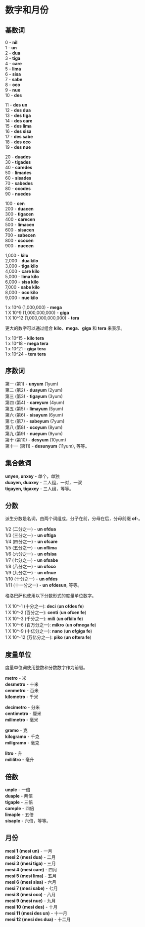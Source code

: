 <h1>数字和月份</h1>
<p>
</p>
<h2>基数词</h2>
<p>0 - <strong>nil</strong><br /> 1 - <strong>un</strong><br /> 2 - <strong>dua</strong><br /> 3 -
	<strong>tiga</strong><br /> 4 - <strong>care</strong><br /> 5 - <strong>lima</strong><br /> 6 -
	<strong>sisa</strong><br /> 7 - <strong>sabe</strong><br /> 8 - <strong>oco</strong><br /> 9 -
	<strong>nue</strong><br /> 10 - <strong>des</strong></p>
<p>11 - <strong>des un</strong><br /> 12 - <strong>des dua</strong><br /> 13 - <strong>des tiga</strong><br /> 14 -
	<strong>des care</strong><br /> 15 - <strong>des lima</strong><br /> 16 - <strong>des sisa</strong><br /> 17 -
	<strong>des sabe</strong><br /> 18 - <strong>des oco</strong><br /> 19 - <strong>des nue</strong></p>
<p>20 - <strong>duades</strong><br /> 30 - <strong>tigades</strong><br /> 40 - <strong>caredes</strong><br /> 50 -
	<strong>limades</strong><br /> 60 - <strong>sisades</strong><br /> 70 - <strong>sabedes</strong><br /> 80 -
	<strong>ocodes</strong><br /> 90 - <strong>nuedes</strong></p>
<p>100 - <strong>cen</strong><br /> 200 - <strong>duacen</strong><br /> 300 - <strong>tigacen</strong><br /> 400 -
	<strong>carecen</strong><br /> 500 - <strong>limacen</strong><br /> 600 - <strong>sisacen</strong><br /> 700 -
	<strong>sabecen</strong><br /> 800 - <strong>ococen</strong><br /> 900 - <strong>nuecen</strong></p>
<p>1,000 - <strong>kilo</strong><br /> 2,000 - <strong>dua kilo</strong><br /> 3,000 - <strong>tiga kilo</strong><br />
	4,000 - <strong>care kilo</strong><br /> 5,000 - <strong>lima kilo</strong><br /> 6,000 - <strong>sisa
		kilo</strong><br /> 7,000 - <strong>sabe kilo</strong><br /> 8,000 - <strong>oco kilo</strong><br /> 9,000 -
	<strong>nue kilo</strong></p>
<p>1 x 10^6 (1,000,000) - <strong>mega</strong><br /> 1 X 10^9 (1,000,000,000) - <strong>giga</strong><br /> 1 X 10^12
	(1,000,000,000,000) - <strong>tera</strong> </p>
<p>更大的数字可以通过组合 <strong>kilo</strong>、<strong>mega</strong>、<strong>giga</strong> 和 <strong>tera</strong> 来表示。</p>
<p>1 x 10^15 - <strong>kilo tera</strong><br /> 1 x 10^18 - <strong>mega tera</strong><br /> 1 x 10^21 - <strong>giga
		tera</strong><br /> 1 x 10^24 - <strong>tera tera</strong> </p>
<h2>序数词</h2>
<p>第一 (第1) - <strong>unyum</strong> (1yum)<br /> 第二 (第2) - <strong>duayum</strong> (2yum)<br /> 第三 (第3) -
	<strong>tigayum</strong> (3yum)<br /> 第四 (第4) - <strong>careyum</strong> (4yum)<br /> 第五 (第5) -
	<strong>limayum</strong> (5yum)<br /> 第六 (第6) - <strong>sisayum</strong> (6yum)<br /> 第七 (第7) -
	<strong>sabeyum</strong> (7yum)<br /> 第八 (第8) - <strong>ocoyum</strong> (8yum)<br /> 第九 (第9) -
	<strong>nueyum</strong> (9yum)<br /> 第十 (第10) - <strong>desyum</strong> (10yum)<br /> 第十一 (第11) -
	<strong>desunyum</strong> (11yum), 等等。</p>
<h2>集合数词</h2>
<p><strong>unyen, unxey</strong> - 单个，单独<br />
	<strong>duayen, duaxey</strong> - 二人组，一对，一双<br />
	<strong>tigayen, tigaxey</strong> - 三人组，等等。
</p>
<h2>分数</h2>
<p>派生分数是名词，由两个词组成，分子在前，分母在后，分母前缀 <strong>of-</strong>。</p>
<p>1/2 (二分之一) - <strong>un ofdua</strong><br /> 1/3 (三分之一) - <strong>un oftiga</strong><br /> 1/4 (四分之一) - <strong>un
		ofcare</strong><br /> 1/5 (五分之一) - <strong>un oflima</strong><br /> 1/6 (六分之一) - <strong>un
		ofsisa</strong><br /> 1/7 (七分之一) - <strong>un ofsabe</strong><br /> 1/8 (八分之一) - <strong>un ofoco</strong><br />
	1/9 (九分之一) - <strong>un ofnue</strong><br /> 1/10 (十分之一) - <strong>un ofdes</strong><br /> 1/11 (十一分之一) - <strong>un
		ofdesun</strong>, 等等。</p>
<p>格洛巴萨也使用以下分数形式的度量单位数字。 </p>
<p>1 X 10^-1 (十分之一): <strong>deci</strong> (<strong>un ofdes fe</strong>)<br /> 1 X 10^-2 (百分之一): <strong>centi</strong>
	(<strong>un ofcen fe</strong>)<br /> 1 X 10^-3 (千分之一): <strong>mili</strong> (<strong>un ofkilo fe</strong>)<br /> 1
	X 10^-6 (百万分之一): <strong>mikro</strong> (<strong>un ofmega fe</strong>)<br /> 1 X 10^-9 (十亿分之一):
	<strong>nano</strong> (<strong>un ofgiga fe</strong>)<br /> 1 X 10^-12 (万亿分之一): <strong>piko</strong> (<strong>un
		oftera fe</strong>)</p>
<h2>度量单位</h2>
<p>度量单位词使用整数和分数数字作为前缀。</p>
<p><strong>metro</strong> - 米<br />
	<strong>desmetro</strong> - 十米<br />
	<strong>cenmetro</strong> - 百米<br />
	<strong>kilometro</strong> - 千米
</p>
<p><strong>decimetro</strong> - 分米<br />
	<strong>centimetro</strong> - 厘米<br />
	<strong>milimetro</strong> - 毫米
</p>
<p><strong>gramo</strong> - 克<br />
	<strong>kilogramo</strong> - 千克<br />
	<strong>miligramo</strong> - 毫克
</p>
<p><strong>litro</strong> - 升<br />
	<strong>mililitro</strong> - 毫升
</p>
<h2>倍数</h2>
<p><strong>unple</strong> - 一倍<br />
	<strong>duaple</strong> - 两倍<br />
	<strong>tigaple</strong> - 三倍<br />
	<strong>careple</strong> - 四倍<br />
	<strong>limaple</strong> - 五倍<br />
	<strong>sisaple</strong> - 六倍，等等。
</p>
<h2>月份</h2>
<p><strong>mesi 1 (mesi un)</strong> - 一月<br />
	<strong>mesi 2 (mesi dua)</strong> - 二月<br />
	<strong>mesi 3 (mesi tiga)</strong> - 三月<br />
	<strong>mesi 4 (mesi care)</strong> - 四月<br />
	<strong>mesi 5 (mesi lima)</strong> - 五月<br />
	<strong>mesi 6 (mesi sisa)</strong> - 六月<br />
	<strong>mesi 7 (mesi sabe)</strong> - 七月<br />
	<strong>mesi 8 (mesi oco)</strong> - 八月<br />
	<strong>mesi 9 (mesi nue)</strong> - 九月<br />
	<strong>mesi 10 (mesi des)</strong> - 十月<br />
	<strong>mesi 11 (mesi des un)</strong> - 十一月<br />
	<strong>mesi 12 (mesi des dua)</strong> - 十二月
</p>
<p></p>
